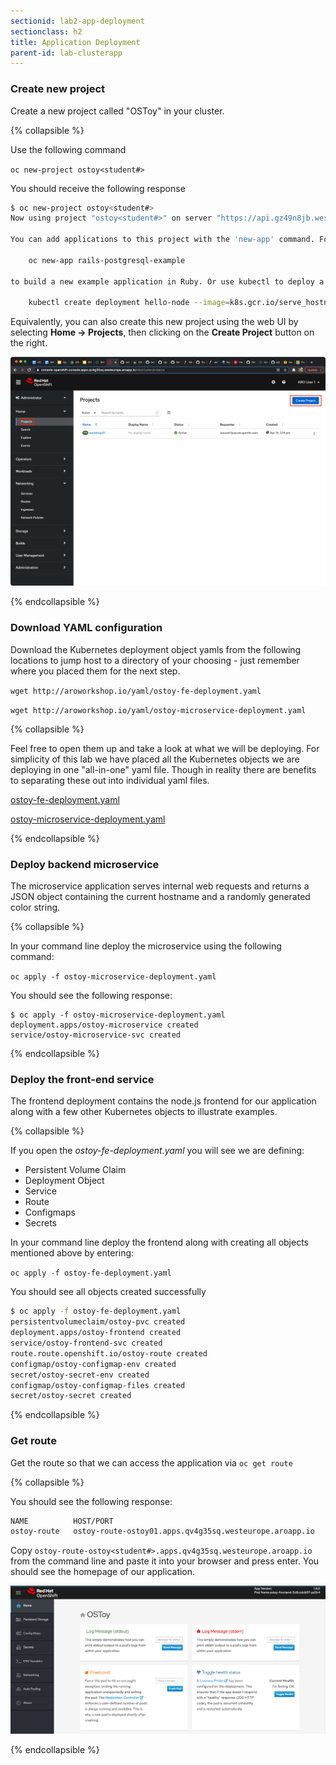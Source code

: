 ```yaml
---
sectionid: lab2-app-deployment
sectionclass: h2
title: Application Deployment
parent-id: lab-clusterapp
---
```


### Create new project

Create a new project called "OSToy" in your cluster.

{% collapsible %}

Use the following command

`oc new-project ostoy<student#>`

You should receive the following response

```sh
$ oc new-project ostoy<student#>
Now using project "ostoy<student#>" on server "https://api.gz49n8jb.westeurope.aroapp.io:6443".

You can add applications to this project with the 'new-app' command. For example, try:

    oc new-app rails-postgresql-example

to build a new example application in Ruby. Or use kubectl to deploy a simple Kubernetes application:

    kubectl create deployment hello-node --image=k8s.gcr.io/serve_hostname
```

Equivalently, you can also create this new project using the web UI by selecting **Home -> Projects**, then clicking on the **Create Project** button on the right.

![UI Create Project](/media/managedlab/6-ostoy-newproj.png)

{% endcollapsible %}

### Download YAML configuration

Download the Kubernetes deployment object yamls from the following locations to jump host to a directory of your choosing - just remember where you placed them for the next step.

`wget http://aroworkshop.io/yaml/ostoy-fe-deployment.yaml`

`wget http://aroworkshop.io/yaml/ostoy-microservice-deployment.yaml`

{% collapsible %}

Feel free to open them up and take a look at what we will be deploying. For simplicity of this lab we have placed all the Kubernetes objects we are deploying in one "all-in-one" yaml file.  Though in reality there are benefits to separating these out into individual yaml files.

[ostoy-fe-deployment.yaml](/yaml/ostoy-fe-deployment.yaml)

[ostoy-microservice-deployment.yaml](/yaml/ostoy-microservice-deployment.yaml)

{% endcollapsible %}

### Deploy backend microservice

The microservice application serves internal web requests and returns a JSON object containing the current hostname and a randomly generated color string.

{% collapsible %}

In your command line deploy the microservice using the following command:

`oc apply -f ostoy-microservice-deployment.yaml`

You should see the following response:
```
$ oc apply -f ostoy-microservice-deployment.yaml
deployment.apps/ostoy-microservice created
service/ostoy-microservice-svc created
```

{% endcollapsible %}

### Deploy the front-end service

The frontend deployment contains the node.js frontend for our application along with a few other Kubernetes objects to illustrate examples.

{% collapsible %}

 If you open the *ostoy-fe-deployment.yaml* you will see we are defining:

- Persistent Volume Claim
- Deployment Object
- Service
- Route
- Configmaps
- Secrets

In your command line deploy the frontend along with creating all objects mentioned above by entering:

`oc apply -f ostoy-fe-deployment.yaml`

You should see all objects created successfully

```sh
$ oc apply -f ostoy-fe-deployment.yaml
persistentvolumeclaim/ostoy-pvc created
deployment.apps/ostoy-frontend created
service/ostoy-frontend-svc created
route.route.openshift.io/ostoy-route created
configmap/ostoy-configmap-env created
secret/ostoy-secret-env created
configmap/ostoy-configmap-files created
secret/ostoy-secret created
```

{% endcollapsible %}

### Get route

Get the route so that we can access the application via `oc get route`

{% collapsible %}

You should see the following response:

```sh
NAME          HOST/PORT                                                      PATH      SERVICES              PORT      TERMINATION   WILDCARD
ostoy-route   ostoy-route-ostoy01.apps.qv4g35sq.westeurope.aroapp.io                   ostoy-frontend-svc    <all>                   None
```

Copy `ostoy-route-ostoy<student#>.apps.qv4g35sq.westeurope.aroapp.io` from the command line and paste it into your browser and press enter.  You should see the homepage of our application.

![Home Page](/media/managedlab/10-ostoy-homepage.png)

{% endcollapsible %}
